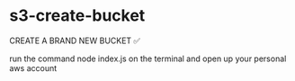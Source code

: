 # s3-create-bucket
CREATE A BRAND NEW BUCKET ✅


run the command node index.js on the terminal and open up your personal aws account
